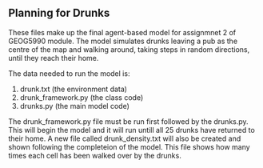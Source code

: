 ## Planning for Drunks

These files make up the final agent-based model for assignmnet 2 of GEOG5990 module. The model simulates drunks leaving a pub as the centre of the map and walking around, taking steps in random directions, until they reach their home.

The data needed to run the model is:
1. drunk.txt (the environment data)
2. drunk_framework.py (the class code)
3. drunks.py (the main model code)

The drunk_framework.py file must be run first followed by the drunks.py. This will begin the model and it will run untill all 25 drunks have returned to their home. A new file called drunk_density.txt will also be created and shown following the completeion of the model. This file shows how many times each cell has been walked over by the drunks.
